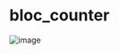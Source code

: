 # bloc_counter

![image](https://user-images.githubusercontent.com/67377766/107118299-0e1eba80-68bb-11eb-8511-fe1d475391f1.png)
